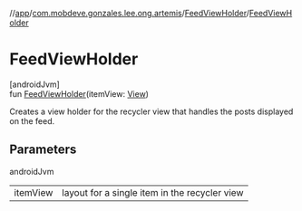 //[app](../../../index.md)/[com.mobdeve.gonzales.lee.ong.artemis](../index.md)/[FeedViewHolder](index.md)/[FeedViewHolder](-feed-view-holder.md)

# FeedViewHolder

[androidJvm]\
fun [FeedViewHolder](-feed-view-holder.md)(itemView: [View](https://developer.android.com/reference/kotlin/android/view/View.html))

Creates a view holder for the recycler view that handles the posts displayed on the feed.

## Parameters

androidJvm

| | |
|---|---|
| itemView | layout for a single item in the recycler view |
